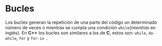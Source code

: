 Bucles
====

Los bucles generan la repetición de una parte del código un determinado número de veces o mientras se cumpla una condición `while`(_mientras_ en inglés). En **C++** los bucles son similares a los de **C**, estos son: `while`, `do-while`, `for` y `for-in
`.

